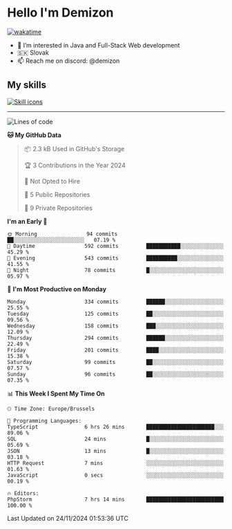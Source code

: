 # Hello I'm Demizon
[![wakatime](https://wakatime.com/badge/user/6ad1949f-d6d7-44f9-9eee-c35e54cc499b.svg)](https://wakatime.com/@6ad1949f-d6d7-44f9-9eee-c35e54cc499b)
- 👀 I’m interested in Java and Full-Stack Web development
- 🇸🇰 Slovak
- 📫 Reach me on discord: @demizon

## My skills
[![Skill icons](https://skillicons.dev/icons?i=java,js,ts,html,css,react,nextjs,tailwind,supabase,py,git,docker,linux,mysql,postgres,mongo&theme=dark)](https://github.com/Demizon3433)

---

<!--START_SECTION:waka-->
![Lines of code](https://img.shields.io/badge/From%20Hello%20World%20I%27ve%20Written-361.7%20thousand%20lines%20of%20code-blue)

**🐱 My GitHub Data** 

> 📦 2.3 kB Used in GitHub's Storage 
 > 
> 🏆 3 Contributions in the Year 2024
 > 
> 🚫 Not Opted to Hire
 > 
> 📜 5 Public Repositories 
 > 
> 🔑 9 Private Repositories 
 > 
**I'm an Early 🐤** 

```text
🌞 Morning                94 commits          ██░░░░░░░░░░░░░░░░░░░░░░░   07.19 % 
🌆 Daytime                592 commits         ███████████░░░░░░░░░░░░░░   45.29 % 
🌃 Evening                543 commits         ██████████░░░░░░░░░░░░░░░   41.55 % 
🌙 Night                  78 commits          █░░░░░░░░░░░░░░░░░░░░░░░░   05.97 % 
```
📅 **I'm Most Productive on Monday** 

```text
Monday                   334 commits         ██████░░░░░░░░░░░░░░░░░░░   25.55 % 
Tuesday                  125 commits         ██░░░░░░░░░░░░░░░░░░░░░░░   09.56 % 
Wednesday                158 commits         ███░░░░░░░░░░░░░░░░░░░░░░   12.09 % 
Thursday                 294 commits         ██████░░░░░░░░░░░░░░░░░░░   22.49 % 
Friday                   201 commits         ████░░░░░░░░░░░░░░░░░░░░░   15.38 % 
Saturday                 99 commits          ██░░░░░░░░░░░░░░░░░░░░░░░   07.57 % 
Sunday                   96 commits          ██░░░░░░░░░░░░░░░░░░░░░░░   07.35 % 
```


📊 **This Week I Spent My Time On** 

```text
🕑︎ Time Zone: Europe/Brussels

💬 Programming Languages: 
TypeScript               6 hrs 26 mins       ██████████████████████░░░   89.06 % 
SQL                      24 mins             █░░░░░░░░░░░░░░░░░░░░░░░░   05.69 % 
JSON                     13 mins             █░░░░░░░░░░░░░░░░░░░░░░░░   03.18 % 
HTTP Request             7 mins              ░░░░░░░░░░░░░░░░░░░░░░░░░   01.63 % 
JavaScript               0 secs              ░░░░░░░░░░░░░░░░░░░░░░░░░   00.19 % 

🔥 Editors: 
PhpStorm                 7 hrs 14 mins       █████████████████████████   100.00 % 
```


 Last Updated on 24/11/2024 01:53:36 UTC
<!--END_SECTION:waka-->
